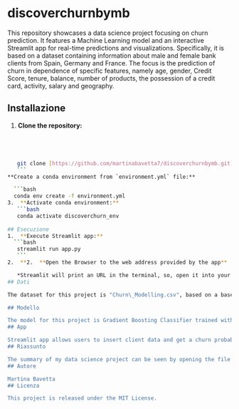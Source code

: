 # discoverchurnbymb
This repository showcases a data science project focusing on churn prediction. It features a Machine Learning model and an interactive Streamlit app for real-time predictions and visualizations. Specifically, it is based on a dataset containing information about male and female bank clients from Spain, Germany and France. The focus is the prediction of churn in dependence of specific features, namely age, gender, Credit Score, tenure, balance, number of products, the possession of a credit card, activity, salary and geography.
## Installazione
1.  **Clone the repository:**
 ```bash




    git clone [https://github.com/martinabavetta7/discoverchurnbymb.git](https://github.com/martinabavetta7/discoverchurnbymb.git)
    ```
**Create a conda environment from `environment.yml` file:**

   ```bash
   conda env create -f environment.yml
3.  **Activate conda environment:**
    ```bash
    conda activate discoverchurn_env
    
## Esecuzione
1.  **Execute Streamlit app:**
   ```bash
    streamlit run app.py
    ```
2.  **2.  **Open the Browser to the web address provided by the app**

    *Streamlit will print an URL in the terminal, so, open it into your web browser.***
## Dati

The dataset for this project is "Churn\_Modelling.csv", based on a based on a bank's customer data from Spain, France and Germany.

## Modello

The model for this project is Gradient Boosting Classifier trained with SMOTE to balance data. The code to train this model is stored into `temp.py`; the serialised model is stored into the corresponding file  `gbm_smote_model.pkl`, while, the serialised scaler is stored into the file named`scaler.pkl`.
## App

Streamlit app allows users to insert client data and get a churn probability prevision. The app also includes interactive visualizations.
## Riassunto

The summary of my data science project can be seen by opening the file 'churn_prediction.xlsx': this file shows the comparison among different models, the implementation of hyperparameters tuning and SMOTE methods applied to Random Forest and Gradient Boosting model (the most performant models), then, a comparison between Gradient Boosting model with SMOTE and XGBoost, at the end, an overview of the correlation between features and targets with different graphs and a map. 
## Autore

Martina Bavetta
## Licenza

This project is released under the MIT License.

